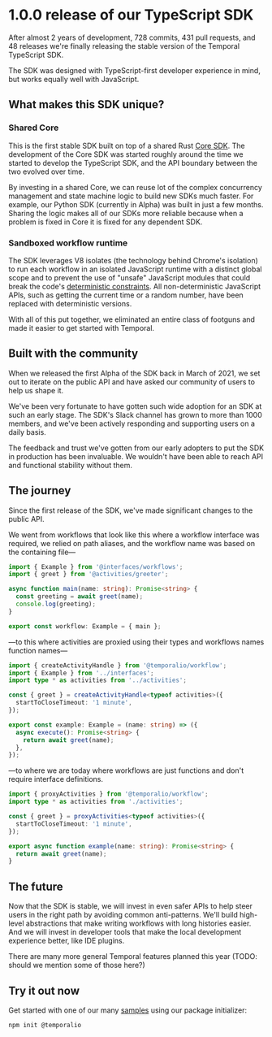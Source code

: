 # 1.0.0 release of our TypeScript SDK

After almost 2 years of development, 728 commits, 431 pull requests, and 48 releases we're finally releasing the stable
version of the Temporal TypeScript SDK.

The SDK was designed with TypeScript-first developer experience in mind, but works equally well with JavaScript.

## What makes this SDK unique?

### Shared Core

This is the first stable SDK built on top of a shared Rust [Core SDK](https://github.com/temporalio/sdk-core/). 
The development of the Core SDK was started roughly around the time we started to develop the TypeScript SDK, and the API
boundary between the two evolved over time.

By investing in a shared Core, we can reuse lot of the complex concurrency management and state machine logic to build
new SDKs much faster. For example, our Python SDK (currently in Alpha) was built in just a few months.
Sharing the logic makes all of our SDKs more reliable because when a problem is fixed in Core it is fixed for any
dependent SDK.

### Sandboxed workflow runtime

The SDK leverages V8 isolates (the technology behind Chrome's isolation) to run each workflow in an isolated JavaScript
runtime with a distinct global scope and to prevent the use of "unsafe" JavaScript modules that could break the code's
[deterministic constraints](https://docs.temporal.io/workflows#deterministic-constraints).
All non-deterministic JavaScript APIs, such as getting the current time or a random number, have been replaced with
deterministic versions.

With all of this put together, we eliminated an entire class of footguns and made it easier to get started with
Temporal.

## Built with the community

When we released the first Alpha of the SDK back in March of 2021, we set out to iterate on the public API and have
asked our community of users to help us shape it.

We've been very fortunate to have gotten such wide adoption for an SDK at such an early stage.
The SDK's Slack channel has grown to more than 1000 members, and we've been actively responding and supporting users on a
daily basis.

The feedback and trust we've gotten from our early adopters to put the SDK in production has been invaluable. We
wouldn't have been able to reach API and functional stability without them.

## The journey

Since the first release of the SDK, we've made significant changes to the public API.

We went from workflows that look like this where a workflow interface was required, we relied on path aliases, and the
workflow name was based on the containing file—

```ts
import { Example } from '@interfaces/workflows';
import { greet } from '@activities/greeter';

async function main(name: string): Promise<string> {
  const greeting = await greet(name);
  console.log(greeting);
}

export const workflow: Example = { main };
```

—to this where activities are proxied using their types and workflows names function names—

```ts
import { createActivityHandle } from '@temporalio/workflow';
import { Example } from '../interfaces';
import type * as activities from '../activities';

const { greet } = createActivityHandle<typeof activities>({
  startToCloseTimeout: '1 minute',
});

export const example: Example = (name: string) => ({
  async execute(): Promise<string> {
    return await greet(name);
  },
});
```

—to where we are today where workflows are just functions and don't require interface definitions.

```ts
import { proxyActivities } from '@temporalio/workflow';
import type * as activities from './activities';

const { greet } = proxyActivities<typeof activities>({
  startToCloseTimeout: '1 minute',
});

export async function example(name: string): Promise<string> {
  return await greet(name);
}
```

## The future

Now that the SDK is stable, we will invest in even safer APIs to help steer users in the right path by avoiding
common anti-patterns.
We'll build high-level abstractions that make writing workflows with long histories easier.
And we will invest in developer tools that make the local development experience better, like IDE plugins.

There are many more general Temporal features planned this year (TODO: should we mention some of those here?)


## Try it out now

Get started with one of our many [samples](https://github.com/temporalio/samples-typescript) using our package
initializer:

```
npm init @temporalio
```
